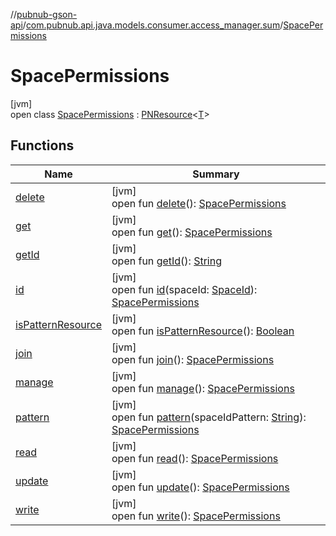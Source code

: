 //[pubnub-gson-api](../../../index.md)/[com.pubnub.api.java.models.consumer.access_manager.sum](../index.md)/[SpacePermissions](index.md)

# SpacePermissions

[jvm]\
open class [SpacePermissions](index.md) : [PNResource](../../com.pubnub.api.java.models.consumer.access_manager.v3/-p-n-resource/index.md)&lt;[T](../../com.pubnub.api.java.models.consumer.access_manager.v3/-p-n-resource/index.md)&gt;

## Functions

| Name | Summary |
|---|---|
| [delete](delete.md) | [jvm]<br>open fun [delete](delete.md)(): [SpacePermissions](index.md) |
| [get](get.md) | [jvm]<br>open fun [get](get.md)(): [SpacePermissions](index.md) |
| [getId](../../com.pubnub.api.java.models.consumer.access_manager.v3/-p-n-resource/get-id.md) | [jvm]<br>open fun [getId](../../com.pubnub.api.java.models.consumer.access_manager.v3/-p-n-resource/get-id.md)(): [String](https://docs.oracle.com/javase/8/docs/api/java/lang/String.html) |
| [id](id.md) | [jvm]<br>open fun [id](id.md)(spaceId: [SpaceId](../../com.pubnub.api.java/-space-id/index.md)): [SpacePermissions](index.md) |
| [isPatternResource](../../com.pubnub.api.java.models.consumer.access_manager.v3/-p-n-resource/is-pattern-resource.md) | [jvm]<br>open fun [isPatternResource](../../com.pubnub.api.java.models.consumer.access_manager.v3/-p-n-resource/is-pattern-resource.md)(): [Boolean](https://kotlinlang.org/api/core/kotlin-stdlib/kotlin/-boolean/index.html) |
| [join](join.md) | [jvm]<br>open fun [join](join.md)(): [SpacePermissions](index.md) |
| [manage](manage.md) | [jvm]<br>open fun [manage](manage.md)(): [SpacePermissions](index.md) |
| [pattern](pattern.md) | [jvm]<br>open fun [pattern](pattern.md)(spaceIdPattern: [String](https://docs.oracle.com/javase/8/docs/api/java/lang/String.html)): [SpacePermissions](index.md) |
| [read](read.md) | [jvm]<br>open fun [read](read.md)(): [SpacePermissions](index.md) |
| [update](update.md) | [jvm]<br>open fun [update](update.md)(): [SpacePermissions](index.md) |
| [write](write.md) | [jvm]<br>open fun [write](write.md)(): [SpacePermissions](index.md) |
